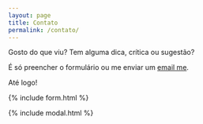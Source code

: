 ```yaml
---
layout: page
title: Contato
permalink: /contato/
---
```


Gosto do que viu? Tem alguma dica, crítica ou sugestão?

É só preencher o formulário ou me enviar um [email me](mailto:{{site.email}}).

Até logo!

{% include form.html %}

{% include modal.html %}
